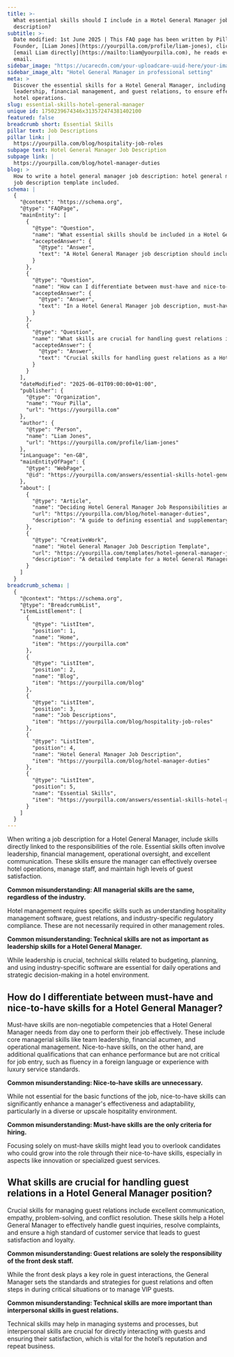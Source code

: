 ```yaml
---
title: >-
  What essential skills should I include in a Hotel General Manager job
  description?
subtitle: >-
  Date modified: 1st June 2025 | This FAQ page has been written by Pilla
  Founder, [Liam Jones](https://yourpilla.com/profile/liam-jones), click to
  [email Liam directly](https://mailto:liam@yourpilla.com), he reads every
  email.
sidebar_image: "https://ucarecdn.com/your-uploadcare-uuid-here/your-image.jpg"
sidebar_image_alt: "Hotel General Manager in professional setting"
meta: >
  Discover the essential skills for a Hotel General Manager, including
  leadership, financial management, and guest relations, to ensure effective
  hotel operations.
slug: essential-skills-hotel-general-manager
unique id: 1750239674346x313572474381402100
featured: false
breadcrumb short: Essential Skills
pillar text: Job Descriptions
pillar link: |
  https://yourpilla.com/blog/hospitality-job-roles
subpage text: Hotel General Manager Job Description
subpage link: |
  https://yourpilla.com/blog/hotel-manager-duties
blog: >
  How to write a hotel general manager job description: hotel general manager
  job description template included.
schema: |
  {
    "@context": "https://schema.org",
    "@type": "FAQPage",
    "mainEntity": [
      {
        "@type": "Question",
        "name": "What essential skills should be included in a Hotel General Manager job description?",
        "acceptedAnswer": {
          "@type": "Answer",
          "text": "A Hotel General Manager job description should include skills directly linked to the role's responsibilities such as leadership, financial management, operational oversight, and excellent communication. These skills are crucial for effectively overseeing hotel operations, managing staff, and ensuring guest satisfaction. Additional specific skills include familiarity with hospitality management software, guest relations, and industry-specific regulatory compliance."
        }
      },
      {
        "@type": "Question",
        "name": "How can I differentiate between must-have and nice-to-have skills for a Hotel General Manager?",
        "acceptedAnswer": {
          "@type": "Answer",
          "text": "In a Hotel General Manager job description, must-have skills are essential for effective job performance from day one and include competencies like team leadership, financial acumen, and operational management. Nice-to-have skills, such as fluency in a foreign language or familiarity with luxury service standards, while not essential, can enhance a manager’s performance and adaptability in diverse or upscale hospitality environments."
        }
      },
      {
        "@type": "Question",
        "name": "What skills are crucial for handling guest relations in a Hotel General Manager position?",
        "acceptedAnswer": {
          "@type": "Answer",
          "text": "Crucial skills for handling guest relations as a Hotel General Manager include excellent communication, empathy, problem-solving, and conflict resolution. These interpersonal skills are essential for managing guest inquiries, resolving complaints, and ensuring a high level of customer service that fosters guest satisfaction and loyalty. These skills support the General Manager in setting guest relations standards and strategies."
        }
      }
    ],
    "dateModified": "2025-06-01T09:00:00+01:00",
    "publisher": {
      "@type": "Organization",
      "name": "Your Pilla",
      "url": "https://yourpilla.com"
    },
    "author": {
      "@type": "Person",
      "name": "Liam Jones",
      "url": "https://yourpilla.com/profile/liam-jones"
    },
    "inLanguage": "en-GB",
    "mainEntityOfPage": {
      "@type": "WebPage",
      "@id": "https://yourpilla.com/answers/essential-skills-hotel-general-manager"
    },
    "about": [
      {
        "@type": "Article",
        "name": "Deciding Hotel General Manager Job Responsibilities and Skills",
        "url": "https://yourpilla.com/blog/hotel-manager-duties",
        "description": "A guide to defining essential and supplementary skills for a Hotel General Manager, aiding in crafting comprehensive job descriptions."
      },
      {
        "@type": "CreativeWork",
        "name": "Hotel General Manager Job Description Template",
        "url": "https://yourpilla.com/templates/hotel-general-manager-job-description",
        "description": "A detailed template for a Hotel General Manager job description, highlighting necessary skills and qualifications."
      }
    ]
  }
breadcrumb_schema: |
  {
    "@context": "https://schema.org",
    "@type": "BreadcrumbList",
    "itemListElement": [
      {
        "@type": "ListItem",
        "position": 1,
        "name": "Home",
        "item": "https://yourpilla.com"
      },
      {
        "@type": "ListItem",
        "position": 2,
        "name": "Blog",
        "item": "https://yourpilla.com/blog"
      },
      {
        "@type": "ListItem",
        "position": 3,
        "name": "Job Descriptions",
        "item": "https://yourpilla.com/blog/hospitality-job-roles"
      },
      {
        "@type": "ListItem",
        "position": 4,
        "name": "Hotel General Manager Job Description",
        "item": "https://yourpilla.com/blog/hotel-manager-duties"
      },
      {
        "@type": "ListItem",
        "position": 5,
        "name": "Essential Skills",
        "item": "https://yourpilla.com/answers/essential-skills-hotel-general-manager"
      }
    ]
  }
---
```

When writing a job description for a Hotel General Manager, include skills directly linked to the responsibilities of the role. Essential skills often involve leadership, financial management, operational oversight, and excellent communication. These skills ensure the manager can effectively oversee hotel operations, manage staff, and maintain high levels of guest satisfaction.

**Common misunderstanding: All managerial skills are the same, regardless of the industry.**

Hotel management requires specific skills such as understanding hospitality management software, guest relations, and industry-specific regulatory compliance. These are not necessarily required in other management roles.

**Common misunderstanding: Technical skills are not as important as leadership skills for a Hotel General Manager.**

While leadership is crucial, technical skills related to budgeting, planning, and using industry-specific software are essential for daily operations and strategic decision-making in a hotel environment.

## How do I differentiate between must-have and nice-to-have skills for a Hotel General Manager?

Must-have skills are non-negotiable competencies that a Hotel General Manager needs from day one to perform their job effectively. These include core managerial skills like team leadership, financial acumen, and operational management. Nice-to-have skills, on the other hand, are additional qualifications that can enhance performance but are not critical for job entry, such as fluency in a foreign language or experience with luxury service standards.

**Common misunderstanding: Nice-to-have skills are unnecessary.**

While not essential for the basic functions of the job, nice-to-have skills can significantly enhance a manager's effectiveness and adaptability, particularly in a diverse or upscale hospitality environment.

**Common misunderstanding: Must-have skills are the only criteria for hiring.**

Focusing solely on must-have skills might lead you to overlook candidates who could grow into the role through their nice-to-have skills, especially in aspects like innovation or specialized guest services.

## What skills are crucial for handling guest relations in a Hotel General Manager position?

Crucial skills for managing guest relations include excellent communication, empathy, problem-solving, and conflict resolution. These skills help a Hotel General Manager to effectively handle guest inquiries, resolve complaints, and ensure a high standard of customer service that leads to guest satisfaction and loyalty.

**Common misunderstanding: Guest relations are solely the responsibility of the front desk staff.**

While the front desk plays a key role in guest interactions, the General Manager sets the standards and strategies for guest relations and often steps in during critical situations or to manage VIP guests.

**Common misunderstanding: Technical skills are more important than interpersonal skills in guest relations.**

Technical skills may help in managing systems and processes, but interpersonal skills are crucial for directly interacting with guests and ensuring their satisfaction, which is vital for the hotel’s reputation and repeat business.

